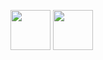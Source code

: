<img src="https://upload.wikimedia.org/wikipedia/commons/c/c3/Python-logo-notext.svg" width="64" height="64"> <img src="https://upload.wikimedia.org/wikipedia/en/3/30/Java_programming_language_logo.svg" width="64" height="64"> 




